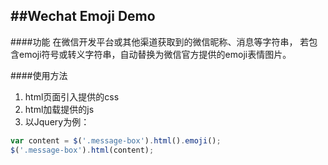 ##Wechat Emoji Demo
-------------
####功能
在微信开发平台或其他渠道获取到的微信昵称、消息等字符串，
若包含emoji符号或转义字符串，自动替换为微信官方提供的emoji表情图片。

####使用方法
1. html页面引入提供的css
2. html加载提供的js
3. 以Jquery为例：
``` javascript
var content = $('.message-box').html().emoji();
$('.message-box').html(content);
```
